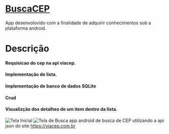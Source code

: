 # [BuscaCEP](https://github.com/natanoliveiracruz/buscaCEP)
App desenvolovido com a finalidade de adquirir conhecimentos sob a plataforma android.

# Descrição

#### Requisicao do cep na api viacep.
#### Implementação de lista.
#### Implementação de banco de dados SQLite
#### Crud
#### Visualizção dos detalhes de um item  dentro da lista.

![Tela Inicial](https://github.com/natanoliveiracruz/buscaCEP/blob/master/screenshot/device-2015-11-23-083016.png)
![Tela de Busca](https://github.com/natanoliveiracruz/buscaCEP/blob/master/screenshot/device-2015-11-23-082922.png)
app android de busca de CEP utilizando a api json do site https://viacep.com.br
